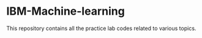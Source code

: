 # IBM-Machine-learning
This repository contains all the practice lab codes related to various topics.
